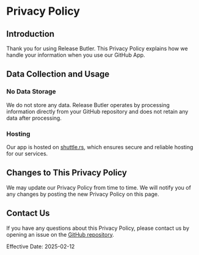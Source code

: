 # Privacy Policy

## Introduction

Thank you for using Release Butler. This Privacy Policy explains how we handle your information when you use our GitHub App. 

## Data Collection and Usage

### No Data Storage

We do not store any data. Release Butler operates by processing information directly from your GitHub repository and does not retain any data after processing.

### Hosting

Our app is hosted on [shuttle.rs](https://shuttle.rs), which ensures secure and reliable hosting for our services.

## Changes to This Privacy Policy

We may update our Privacy Policy from time to time. We will notify you of any changes by posting the new Privacy Policy on this page.

## Contact Us

If you have any questions about this Privacy Policy, please contact us by opening an issue on the [GitHub repository](https://github.com/rs-workspace/release-butler).

Effective Date: 2025-02-12
